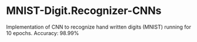 # MNIST-Digit.Recognizer-CNNs
Implementation of CNN to recognize hand written digits (MNIST) running for 10 epochs. Accuracy: 98.99%
